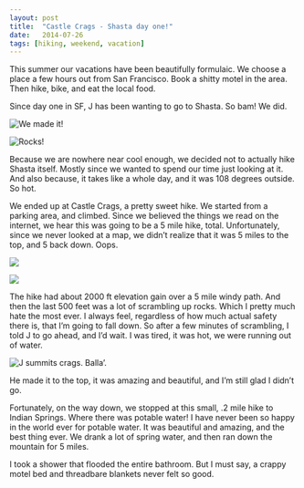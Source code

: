 ```yaml
---
layout: post
title:  "Castle Crags - Shasta day one!"
date:   2014-07-26
tags: [hiking, weekend, vacation]
---
```


This summer our vacations have been beautifully formulaic. We choose a place a few hours out from San Francisco. Book a shitty motel in the area. Then hike, bike, and eat the local food.

Since day one in SF, J has been wanting to go to Shasta. So bam! We did. 

![We made it!](https://lh5.googleusercontent.com/-5IiGWdT2Upg/U-K9vta2UkI/AAAAAAAAGOQ/DAkb-vXkHRE/w537-h716-no/IMG_2442.JPG)

![Rocks!](https://lh5.googleusercontent.com/-gGut2AlXKqI/U-K8JvIqWlI/AAAAAAAAGFo/i4soP8Met8U/w537-h716-no/IMG_2393.JPG)

Because we are nowhere near cool enough, we decided not to actually hike Shasta itself. Mostly since we wanted to spend our time just looking at it. And also because, it takes like a whole day, and it was 108 degrees outside. So hot.

We ended up at Castle Crags, a pretty sweet hike. We started from a parking area, and climbed. Since we believed the things we read on the internet, we hear this was going to be a 5 mile hike, total. Unfortunately, since we never looked at a map, we didn’t realize that it was 5 miles to the top, and 5 back down. Oops.

![](https://lh5.googleusercontent.com/Ec8vG2XtRLxBrsHopGNMB6vn09VLzOxqTkPV25TtZ5I=w1062-h682-no)

![](https://lh6.googleusercontent.com/-IOobemrRHlQ/U-K8Au5rl_I/AAAAAAAAGEg/3MUvXsnSovo/w955-h716-no/IMG_2387.JPG)

The hike had about 2000 ft elevation gain over a 5 mile windy path. And then the last 500 feet was a lot of scrambling up rocks. Which I pretty much hate the most ever. I always feel, regardless of how much actual safety there is, that I’m going to fall down. So after a few minutes of scrambling, I told J to go ahead, and I’d wait. I was tired, it was hot, we were running out of water. 

![J summits crags. Balla’.](https://lh6.googleusercontent.com/-Y8PdFkfn1xo/U-K9gaSGoaI/AAAAAAAAGMw/aAIbmjvNGvE/w403-h716-no/IMG_2431.JPG)

He made it to the top, it was amazing and beautiful, and I’m still glad I didn’t go.

Fortunately, on the way down, we stopped at this small, .2 mile hike to Indian Springs. Where there was potable water! I have never been so happy in the world ever for potable water. It was beautiful and amazing, and the best thing ever. We drank a lot of spring water, and then ran down the mountain for 5 miles. 

I took a shower that flooded the entire bathroom. But I must say, a crappy motel bed and threadbare blankets never felt so good.